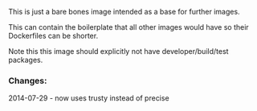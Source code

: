 This is just a bare bones image intended as a base for further images.

This can contain the boilerplate that all other images would have so their
Dockerfiles can be shorter.

Note this this image should explicitly not have developer/build/test packages.

### Changes:
  2014-07-29 - now uses trusty instead of precise
